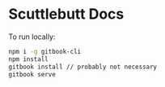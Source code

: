 # Scuttlebutt Docs

To run locally:

```bash
npm i -g gitbook-cli
npm install
gitbook install // probably not necessary
gitbook serve
```

